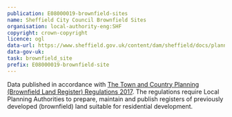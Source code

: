 ```yaml
---
publication: E08000019-brownfield-sites
name: Sheffield City Council Brownfield Sites
organisation: local-authority-eng:SHF
copyright: crown-copyright
licence: ogl
data-url: https://www.sheffield.gov.uk/content/dam/sheffield/docs/planning-and-development/housing-land/Brownfield%20Register%202017.csv
data-gov-uk: 
task: brownfield_site
prefix: E08000019-brownfield-site
---
```


Data published in accordance with [The Town and Country Planning (Brownfield Land Register) Regulations 2017](http://www.legislation.gov.uk/uksi/2017/403/contents/made).
The regulations require Local Planning Authorities to prepare, maintain and publish registers of previously developed (brownfield) land suitable for residential development.

